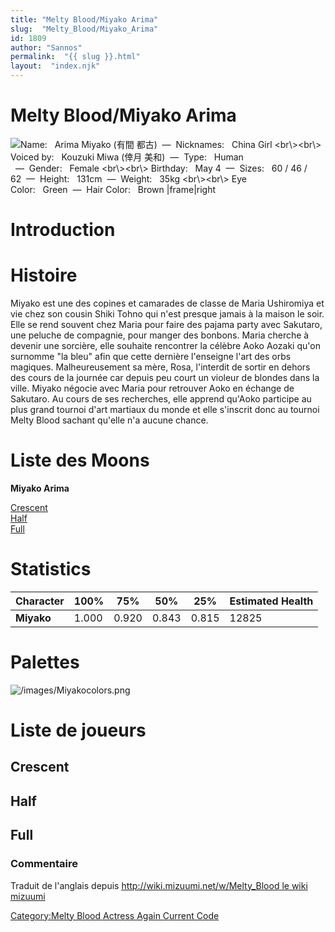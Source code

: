 ```yaml
---
title: "Melty Blood/Miyako Arima"
slug:  "Melty_Blood/Miyako_Arima"
id: 1809
author: "Sannos"
permalink:  "{{ slug }}.html"
layout:  "index.njk"
---
```


# Melty Blood/Miyako Arima

![ **Name:**   Arima Miyako (有間 都古)  —  **Nicknames:**   China Girl
\<br\\\>\<br\\\> **Voiced by:**   Kouzuki Miwa (倖月
美和)  —  **Type:**   Human   —  **Gender:**   Female \<br\\\>\<br\\\>
**Birthday:**   May 4  —  **Sizes:**   60 / 46 /
62  —  **Height:**   131cm  —  **Weight:**   35kg \<br\\\>\<br\\\> **Eye
Color:**   Green  —  **Hair Color:**   Brown
\|frame\|right](/images/Miyako0.png " Name:   Arima Miyako (有間 都古)  —  Nicknames:   China Girl <br\><br\> Voiced by:   Kouzuki Miwa (倖月 美和)  —  Type:   Human   —  Gender:   Female <br\><br\> Birthday:   May 4  —  Sizes:   60 / 46 / 62  —  Height:   131cm  —  Weight:   35kg <br\><br\> Eye Color:   Green  —  Hair Color:   Brown |frame|right")

# Introduction

# Histoire

Miyako est une des copines et camarades de classe de Maria Ushiromiya et
vie chez son cousin Shiki Tohno qui n'est presque jamais à la maison le
soir. Elle se rend souvent chez Maria pour faire des pajama party avec
Sakutaro, une peluche de compagnie, pour manger des bonbons. Maria
cherche à devenir une sorcière, elle souhaite rencontrer la célèbre Aoko
Aozaki qu'on surnomme "la bleu" afin que cette dernière l'enseigne l'art
des orbs magiques. Malheureusement sa mère, Rosa, l'interdit de sortir
en dehors des cours de la journée car depuis peu court un violeur de
blondes dans la ville. Miyako négocie avec Maria pour retrouver Aoko en
échange de Sakutaro. Au cours de ses recherches, elle apprend qu'Aoko
participe au plus grand tournoi d'art martiaux du monde et elle
s'inscrit donc au tournoi Melty Blood sachant qu'elle n'a aucune chance.

# Liste des Moons

**Miyako Arima**

[Crescent](Melty_Blood/Miyako_Arima/Crescent_Moon "wikilink")  
[Half](Melty_Blood/Miyako_Arima/Half_Moon "wikilink")  
[Full](Melty_Blood/Miyako_Arima/Full_Moon "wikilink")  

# Statistics

| Character  | 100%  | 75%   | 50%   | 25%   | Estimated Health |
|------------|-------|-------|-------|-------|------------------|
| **Miyako** | 1.000 | 0.920 | 0.843 | 0.815 | 12825            |

# Palettes

![](/images/Miyakocolors.png "/images/Miyakocolors.png")

# Liste de joueurs

## Crescent

## Half

## Full

### Commentaire

Traduit de l'anglais depuis [http://wiki.mizuumi.net/w/Melty_Blood le
wiki
mizuumi](http://wiki.mizuumi.net/w/Melty_Blood_le_wiki_mizuumi "wikilink")

[Category:Melty Blood Actress Again Current
Code](Category:Melty_Blood_Actress_Again_Current_Code "wikilink")
